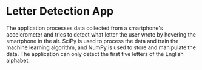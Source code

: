 # Letter Detection App
The application processes data collected from a smartphone's accelerometer and tries to detect what letter the user wrote by hovering the smartphone in the air. SciPy is used to process the data and train the machine learning algorithm, and NumPy is used to store and manipulate the data. 
The application can only detect the first five letters of the English alphabet. 
